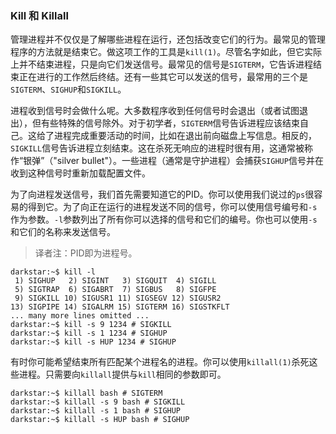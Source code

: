 ### Kill 和 Killall

管理进程并不仅仅是了解哪些进程在运行，还包括改变它们的行为。最常见的管理程序的方法就是结束它。做这项工作的工具是`kill(1)`。尽管名字如此，但它实际上并不结束进程，只是向它们发送信号。最常见的信号是`SIGTERM`，它告诉进程结束正在进行的工作然后终结。还有一些其它可以发送的信号，最常用的三个是`SIGTERM`、`SIGHUP`和`SIGKILL`。

进程收到信号时会做什么呢。大多数程序收到任何信号时会退出（或者试图退出），但有些特殊的信号除外。对于初学者，`SIGTERM`信号告诉进程应该结束自己。这给了进程完成重要活动的时间，比如在退出前向磁盘上写信息。相反的，`SIGKILL`信号告诉进程立刻结束。这在杀死无响应的进程时很有用，这通常被称作“银弹”（"silver bullet"）。一些进程（通常是守护进程）会捕获`SIGHUP`信号并在收到这种信号时重新加载配置文件。

为了向进程发送信号，我们首先需要知道它的PID。你可以使用我们说过的`ps`很容易的得到它。为了向正在运行的进程发送不同的信号，你可以使用信号编号和`-s`作为参数。`-l`参数列出了所有你可以选择的信号和它们的编号。你也可以使用`-s`和它们的名称来发送信号。

> 译者注：PID即为进程号。

```
darkstar:~$ kill -l
 1) SIGHUP	 2) SIGINT	 3) SIGQUIT	 4) SIGILL
 5) SIGTRAP	 6) SIGABRT	 7) SIGBUS	 8) SIGFPE
 9) SIGKILL	10) SIGUSR1	11) SIGSEGV	12) SIGUSR2
13) SIGPIPE	14) SIGALRM	15) SIGTERM	16) SIGSTKFLT
... many more lines omitted ...
darkstar:~$ kill -s 9 1234 # SIGKILL
darkstar:~$ kill -s 1 1234 # SIGHUP
darkstar:~$ kill -s HUP 1234 # SIGHUP
```

有时你可能希望结束所有匹配某个进程名的进程。你可以使用`killall(1)`杀死这些进程。只需要向`killall`提供与`kill`相同的参数即可。

```
darkstar:~$ killall bash # SIGTERM
darkstar:~$ killall -s 9 bash # SIGKILL
darkstar:~$ killall -s 1 bash # SIGHUP
darkstar:~$ killall -s HUP bash # SIGHUP
```


